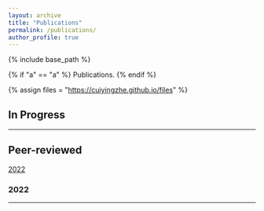 ```yaml
---
layout: archive
title: "Publications"
permalink: /publications/
author_profile: true
---
```


{% include base_path %}

{% if "a" == "a" %}
  Publications.
{% endif %}

{% assign files = "https://cuiyingzhe.github.io/files" %}

## In Progress


***
## Peer-reviewed
 
[2022](#2022) &nbsp;


### 2022


***


<!---
## In-prep or submitted


-->
